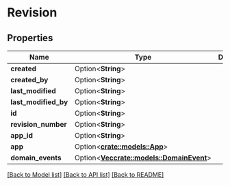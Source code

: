# Revision

## Properties

Name | Type | Description | Notes
------------ | ------------- | ------------- | -------------
**created** | Option<**String**> |  | [optional]
**created_by** | Option<**String**> |  | [optional]
**last_modified** | Option<**String**> |  | [optional]
**last_modified_by** | Option<**String**> |  | [optional]
**id** | Option<**String**> |  | [optional]
**revision_number** | Option<**String**> |  | [optional]
**app_id** | Option<**String**> |  | [optional]
**app** | Option<[**crate::models::App**](App.md)> |  | [optional]
**domain_events** | Option<[**Vec<crate::models::DomainEvent>**](DomainEvent.md)> |  | [optional]

[[Back to Model list]](../README.md#documentation-for-models) [[Back to API list]](../README.md#documentation-for-api-endpoints) [[Back to README]](../README.md)


